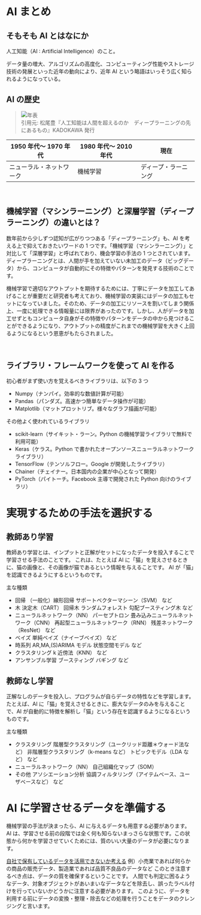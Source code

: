 <!-- <link href="./style.css" rel="stylesheet"></link> -->

# AI まとめ

## そもそも AI とはなにか

人工知能（AI : Artificial Intelligence）のこと。

データ量の増大、アルゴリズムの高度化、コンピューティング性能やストレージ技術の発展といった近年の動向により、近年 AI という略語はいっそう広く知られるようになっている。

## AI の歴史

> ![年表](https://e2o37xwryh5.exactdn.com/wp-content/uploads/2019/11/20160619232611-640x391.jpg?strip=all&lossy=1&ssl=1) </br>引用元: 松尾豊『人工知能は人間を超えるのか　ディープラーニングの先にあるもの』KADOKAWA 発行

<div class="era_table">

| 1950 年代～ 1970 年代    | 1980 年代～ 2010 年代 | 現在                 |
| ------------------------ | --------------------- | -------------------- |
| ニューラル・ネットワーク | 機械学習              | ディープ・ラーニング |

</div>

</br>

## 機械学習（マシンラーニング）と深層学習（ディープラーニング）の違いとは？

<div class="indentation">

数年前から少しずつ認知が広がりつつある「ディープラーニング」も、AI を考える上で抑えておきたいワードの 1 つです。「機械学習（マシンラーニング）」と対比して「深層学習」と呼ばれており、機会学習の手法の 1 つとされています。ディープラーニングとは、人間が手を加えていない未加工のデータ（ビッグデータ）から、コンピュータが自動的にその特徴やパターンを発見する技術のことです。

機械学習で適切なアウトプットを期待するためには、丁寧にデータを加工してあげることが重要だと研究者も考えており、機械学習の実装にはデータの加工もセットになっていました。そのため、データの加工にリソースを割いてしまう関係上、一度に処理できる情報量には限界があったのです。しかし、人がデータを加工せずともコンピュータ自身がその特徴やパターンをデータの中から見つけることができるようになり、アウトプットの精度がこれまでの機械学習を大きく上回るようになるという恩恵がもたらされました。

</div>
</br>

## ライブラリ・フレームワークを使って AI を作る

初心者がまず使い方を覚えるべきライブラリは、以下の 3 つ

- Numpy（ナンパイ。効率的な数値計算が可能）
- Pandas（パンダズ。高速かつ簡単なデータ操作が可能）
- Matplotlib（マットプロットリブ。様々なグラフ描画が可能）

その他よく使われているライブラリ

- scikit-learn（サイキット・ラーン。Python の機械学習ライブラリで無料で利用可能）
- Keras（ケラス。Python で書かれたオープンソースニューラルネットワークライブラリ）
- TensorFlow（テンソルフロー。Google が開発したライブラリ）
- Chainer（チェイナー。日本国内の企業が中心となって開発）
- PyTorch（パイトーチ。Facebook 主導で開発された Python 向けのライブラリ）

# 実現するための手法を選択する

## 教師あり学習

教師あり学習とは、インプットと正解がセットになったデータを投入することで学習させる手法のことです。
これは、たとえば AI に「猫」を覚えさせるときに、猫の画像と、その画像が猫であるという情報を与えることです。
AI が「猫」を認識できるようにするというものです。

主な種類

- 回帰 （一般化）線形回帰 サポートベクターマシーン（SVM） など
- 木 決定木（CART） 回帰木 ランダムフォレスト 勾配ブースティング木 など
- ニューラルネットワーク（NN） パーセプトロン 畳み込みニューラルネットワーク（CNN） 再起型ニューラルネットワーク（RNN） 残差ネットワーク（ResNet） など
- ベイズ 単純ベイズ（ナイーブベイズ） など
- 時系列 AR,MA,(S)ARIMA モデル 状態空間モデル など
- クラスタリング k 近傍法（KNN） など
- アンサンブル学習 ブースティング バギング など

## 教師なし学習

正解なしのデータを投入し、プログラムが自らデータの特性などを学習します。
たとえば、AI に「猫」を覚えさせるときに、膨大なデータのみを与えることで、AI が自動的に特徴を解析し「猫」という存在を認識するようになるというものです。

主な種類

- クラスタリング 階層型クラスタリング（ユークリッド距離＊ウォード法など） 非階層型クラスタリング（k-means など） トピックモデル（LDA など） など
- ニューラルネットワーク（NN） 自己組織化マップ（SOM）
- その他 アソシエーション分析 協調フィルタリング（アイテムベース、ユーザベースなど） など

# AI に学習させるデータを準備する

機械学習の手法が決まったら、AI に与えるデータも用意する必要があります。
AI は、学習させる前の段階では全く何も知らないまっさらな状態です。この状態から何かを学習させていくためには、質のいい大量のデータが必要になります。

<u>自社で保有しているデータを活用できないか考える</u>
例）小売業であれば何らかの商品の販売データ、製造業であれば品質不良品のデータなど
このとき注意するべき点は、データの質を確保するということです。
人間でも判定に困るようなデータ、対象オブジェクトがあいまいなデータなどを除去し、誤ったラベル付けを行っていないかどうかに注意する必要があります。
このように、データを利用する前にデータの変換・整理・除去などの処理を行うことをデータのクレンジングと言います。
